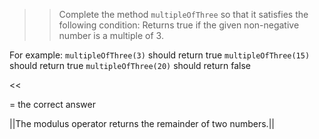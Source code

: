 >>Complete the method <code>multipleOfThree</code> so that it satisfies the following condition:
Returns true if the given non-negative number is a multiple of 3.
<p>For example:
<code>multipleOfThree(3)</code> should return true
<code>multipleOfThree(15)</code> should return true
<code>multipleOfThree(20)</code> should return false </p><<

= the correct answer

||The modulus operator returns the remainder of two numbers.||

